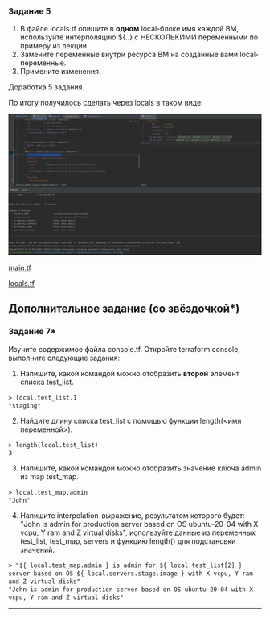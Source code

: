 ### Задание 5

1. В файле locals.tf опишите в **одном** local-блоке имя каждой ВМ, используйте интерполяцию ${..} с НЕСКОЛЬКИМИ переменными по примеру из лекции.
2. Замените переменные внутри ресурса ВМ на созданные вами local-переменные.
3. Примените изменения.

Доработка 5 задания.

По итогу получилось сделать через locals в таком виде:

![4.2.5 (dorabotka-1).png](4.2.5%20%28dorabotka-1%29.png)

[main.tf](src%2Fmain.tf)

[locals.tf](src%2Flocals.tf)

## Дополнительное задание (со звёздочкой*)

### Задание 7*

Изучите содержимое файла console.tf. Откройте terraform console, выполните следующие задания: 

1. Напишите, какой командой можно отобразить **второй** элемент списка test_list.

```
> local.test_list.1
"staging"
```

2. Найдите длину списка test_list с помощью функции length(<имя переменной>).

```
> length(local.test_list)
3
```
 
3. Напишите, какой командой можно отобразить значение ключа admin из map test_map.

```
> local.test_map.admin
"John"
```

4. Напишите interpolation-выражение, результатом которого будет: "John is admin for production server based on OS ubuntu-20-04 with X vcpu, Y ram and Z virtual disks", используйте данные из переменных test_list, test_map, servers и функцию length() для подстановки значений.

```
> "${ local.test_map.admin } is admin for ${ local.test_list[2] } server based on OS ${ local.servers.stage.image } with X vcpu, Y ram and Z virtual disks"
"John is admin for production server based on OS ubuntu-20-04 with X vcpu, Y ram and Z virtual disks"
```



------

